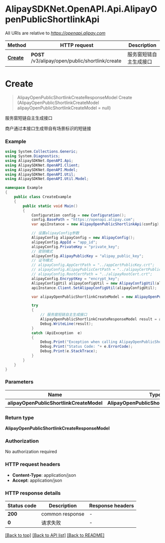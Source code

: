 # AlipaySDKNet.OpenAPI.Api.AlipayOpenPublicShortlinkApi

All URIs are relative to *https://openapi.alipay.com*

Method | HTTP request | Description
------------- | ------------- | -------------
[**Create**](AlipayOpenPublicShortlinkApi.md#create) | **POST** /v3/alipay/open/public/shortlink/create | 服务窗短链自主生成接口


<a name="create"></a>
# **Create**
> AlipayOpenPublicShortlinkCreateResponseModel Create (AlipayOpenPublicShortlinkCreateModel alipayOpenPublicShortlinkCreateModel = null)

服务窗短链自主生成接口

商户通过本接口生成带自有场景标识的短链接

### Example
```csharp
using System.Collections.Generic;
using System.Diagnostics;
using AlipaySDKNet.OpenAPI.Api;
using AlipaySDKNet.OpenAPI.Client;
using AlipaySDKNet.OpenAPI.Model;
using AlipaySDKNet.OpenAPI.Util;
using AlipaySDKNet.OpenAPI.Util.Model;

namespace Example
{
    public class CreateExample
    {
        public static void Main()
        {
            Configuration config = new Configuration();
            config.BasePath = "https://openapi.alipay.com";
            var apiInstance = new AlipayOpenPublicShortlinkApi(config);

            // 设置alipayConfig参数
            AlipayConfig alipayConfig = new AlipayConfig();
            alipayConfig.AppId = "app_id";
            alipayConfig.PrivateKey = "private_key";
            // 密钥模式
            alipayConfig.AlipayPublicKey = "alipay_public_key";
            // 证书模式
            // alipayConfig.AppCertPath = "../appCertPublicKey.crt";
            // alipayConfig.AlipayPublicCertPath = "../alipayCertPublicKey_RSA2.crt";
            // alipayConfig.RootCertPath = "../alipayRootCert.crt";
            alipayConfig.EncryptKey = "encrypt_key";
            AlipayConfigUtil alipayConfigUtil = new AlipayConfigUtil(alipayConfig);
            apiInstance.Client.SetAlipayConfigUtil(alipayConfigUtil);

            var alipayOpenPublicShortlinkCreateModel = new AlipayOpenPublicShortlinkCreateModel(); // AlipayOpenPublicShortlinkCreateModel |  (optional) 

            try
            {
                // 服务窗短链自主生成接口
                AlipayOpenPublicShortlinkCreateResponseModel result = apiInstance.Create(alipayOpenPublicShortlinkCreateModel);
                Debug.WriteLine(result);
            }
            catch (ApiException  e)
            {
                Debug.Print("Exception when calling AlipayOpenPublicShortlinkApi.Create: " + e.Message );
                Debug.Print("Status Code: "+ e.ErrorCode);
                Debug.Print(e.StackTrace);
            }
        }
    }
}
```

### Parameters

Name | Type | Description  | Notes
------------- | ------------- | ------------- | -------------
 **alipayOpenPublicShortlinkCreateModel** | **AlipayOpenPublicShortlinkCreateModel**|  | [optional] 

### Return type

**AlipayOpenPublicShortlinkCreateResponseModel**

### Authorization

No authorization required

### HTTP request headers

 - **Content-Type**: application/json
 - **Accept**: application/json


### HTTP response details
| Status code | Description | Response headers |
|-------------|-------------|------------------|
| **200** | common response |  -  |
| **0** | 请求失败 |  -  |

[[Back to top]](#) [[Back to API list]](../README.md#documentation-for-api-endpoints) [[Back to README]](../README.md)

